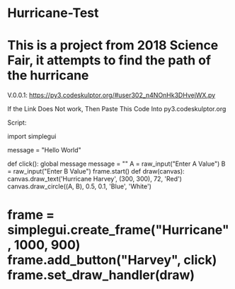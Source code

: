 # Hurricane-Test
This is a project from 2018 Science Fair, it attempts to find the path of the hurricane
======================================================================================
V.0.0.1:
https://py3.codeskulptor.org/#user302_n4NOnHk3DHvejWX.py

If the Link Does Not work, Then Paste This Code Into py3.codeskulptor.org

Script:

import simplegui

message = "Hello World"

def click():
    global message
    message = ""
    A = raw_input("Enter A Value")
    B = raw_input("Enter B Value")
    frame.start()
def draw(canvas):    
    canvas.draw_text('Hurricane Harvey', (300, 300), 72, 'Red')
    canvas.draw_circle((A, B), 0.5, 0.1, 'Blue', 'White')
    
frame = simplegui.create_frame("Hurricane", 1000, 900)
frame.add_button("Harvey", click)
frame.set_draw_handler(draw)
=========================================================================================
